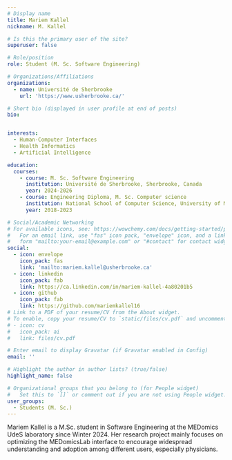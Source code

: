 ```yaml
---
# Display name
title: Mariem Kallel
nickname: M. Kallel

# Is this the primary user of the site?
superuser: false

# Role/position
role: Student (M. Sc. Software Engineering)

# Organizations/Affiliations
organizations:
  - name: Université de Sherbrooke
    url: 'https://www.usherbrooke.ca/'

# Short bio (displayed in user profile at end of posts)
bio: 


interests:
  - Human-Computer Interfaces
  - Health Informatics
  - Artificial Intelligence

education:
  courses:
    - course: M. Sc. Software Engineering
      institution: Université de Sherbrooke, Sherbrooke, Canada
      year: 2024-2026
    - course: Engineering Diploma, M. Sc. Computer science
      institution: National School of Computer Science, University of Manouba, Tunis, Tunisia
      year: 2018-2023

# Social/Academic Networking
# For available icons, see: https://wowchemy.com/docs/getting-started/page-builder/#icons
#   For an email link, use "fas" icon pack, "envelope" icon, and a link in the
#   form "mailto:your-email@example.com" or "#contact" for contact widget.
social:
  - icon: envelope
    icon_pack: fas
    link: 'mailto:mariem.kallel@usherbrooke.ca'
  - icon: linkedin
    icon_pack: fab
    link: https://ca.linkedin.com/in/mariem-kallel-4a80201b5
  - icon: github
    icon_pack: fab
    link: https://github.com/mariemkallel16
# Link to a PDF of your resume/CV from the About widget.
# To enable, copy your resume/CV to `static/files/cv.pdf` and uncomment the lines below.
# - icon: cv
#   icon_pack: ai
#   link: files/cv.pdf

# Enter email to display Gravatar (if Gravatar enabled in Config)
email: ''

# Highlight the author in author lists? (true/false)
highlight_name: false

# Organizational groups that you belong to (for People widget)
#   Set this to `[]` or comment out if you are not using People widget.
user_groups:
  - Students (M. Sc.)
---
```


Mariem Kallel is a M.Sc. student in Software Engineering at the MEDomics UdeS laboratory since Winter 2024. Her research project mainly focuses on optimizing the MEDomicsLab interface to encourage widespread understanding and adoption among different users, especially physicians.
